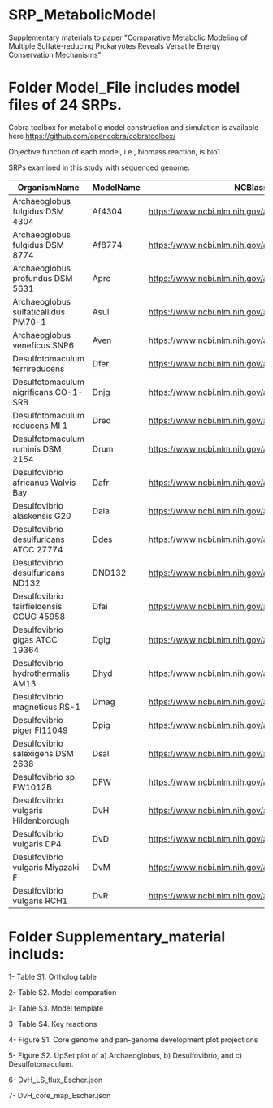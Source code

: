# SRP_MetabolicModel

Supplementary materials to paper "Comparative Metabolic Modeling of Multiple Sulfate-reducing Prokaryotes Reveals Versatile Energy Conservation Mechanisms"



# Folder Model_File includes model files of 24 SRPs. 

Cobra toolbox for metabolic model construction and simulation is available here https://github.com/opencobra/cobratoolbox/

Objective function of each model, i.e., biomass reaction, is bio1.


SRPs examined in this study with sequenced genome.

|OrganismName|ModelName|NCBIassembly|Size(Mb)|GC%|Note|
| ---------- | ---------- | ---------- | ---------- | ---------- | ---------- |
|Archaeoglobus fulgidus DSM 4304|Af4304|https://www.ncbi.nlm.nih.gov/assembly/GCA_000008665.1|2.18|48.6|Archaea|
|Archaeoglobus fulgidus DSM 8774|Af8774|https://www.ncbi.nlm.nih.gov/assembly/GCA_000734035.1|2.32|48.1|Archaea|
|Archaeoglobus profundus DSM 5631|Apro|https://www.ncbi.nlm.nih.gov/assembly/GCA_000025285.1|1.56|42|Archaea|
|Archaeoglobus sulfaticallidus PM70-1|Asul|https://www.ncbi.nlm.nih.gov/assembly/GCA_000385565.1|2.08|43.2|Archaea|
|Archaeoglobus veneficus SNP6|Aven|https://www.ncbi.nlm.nih.gov/assembly/GCA_000194625.1|1.9|47|Archaea|
|Desulfotomaculum ferrireducens|Dfer|https://www.ncbi.nlm.nih.gov/assembly/GCA_002005145.1|3.24|45.4|Gram-positive|
|Desulfotomaculum nigrificans CO-1-SRB|Dnjg|https://www.ncbi.nlm.nih.gov/assembly/GCA_000214435.1|2.89|46.6|Gram-positive|
|Desulfotomaculum reducens MI 1|Dred|https://www.ncbi.nlm.nih.gov/assembly/GCA_000016165.1|3.61|42.3|Gram-positive|
|Desulfotomaculum ruminis DSM 2154|Drum|https://www.ncbi.nlm.nih.gov/assembly/GCA_000215085.1|3.97|47.2|Gram-positive|
|Desulfovibrio africanus Walvis Bay|Dafr|https://www.ncbi.nlm.nih.gov/assembly/GCA_000212675.2|4.2|61.4|Gram-negative|
|Desulfovibrio alaskensis G20|Dala|https://www.ncbi.nlm.nih.gov/assembly/GCA_000012665.1|3.73|57.8|Gram-negative|
|Desulfovibrio desulfuricans ATCC 27774|Ddes|https://www.ncbi.nlm.nih.gov/assembly/GCA_000022125.1|2.87|58.1|Gram-negative|
|Desulfovibrio desulfuricans ND132|DND132|https://www.ncbi.nlm.nih.gov/assembly/GCA_000189295.2|3.86|65.2|Gram-negative|
|Desulfovibrio fairfieldensis CCUG 45958|Dfai|https://www.ncbi.nlm.nih.gov/assembly/GCA_001553605.1|3.7|60.9|Gram-negative|
|Desulfovibrio gigas ATCC 19364|Dgig|https://www.ncbi.nlm.nih.gov/assembly/GCA_000468495.1|3.8|63.69|Gram-negative|
|Desulfovibrio hydrothermalis AM13|Dhyd|https://www.ncbi.nlm.nih.gov/assembly/GCA_000331025.1|3.71|45.11|Gram-negative|
|Desulfovibrio magneticus RS-1|Dmag|https://www.ncbi.nlm.nih.gov/assembly/GCA_000010665.1|5.32|62.7|Gram-negative|
|Desulfovibrio piger FI11049|Dpig|https://www.ncbi.nlm.nih.gov/assembly/GCA_900116045.1|2.81|64.2|Gram-negative|
|Desulfovibrio salexigens DSM 2638|Dsal|https://www.ncbi.nlm.nih.gov/assembly/GCA_000023445.1|4.29|47.1|Gram-negative|
|Desulfovibrio sp. FW1012B|DFW|https://www.ncbi.nlm.nih.gov/assembly/GCA_000177215.2|4.22|66.46|Gram-negative|
|Desulfovibrio vulgaris Hildenborough|DvH|https://www.ncbi.nlm.nih.gov/assembly/GCA_000195755.1|3.77|63.24|Gram-negative|
|Desulfovibrio vulgaris DP4|DvD|https://www.ncbi.nlm.nih.gov/assembly/GCA_000015485.1|3.66|63.15|Gram-negative|
|Desulfovibrio vulgaris Miyazaki F|DvM|https://www.ncbi.nlm.nih.gov/assembly/GCA_000021385.1|4.04|67.1|Gram-negative|
|Desulfovibrio vulgaris RCH1|DvR|https://www.ncbi.nlm.nih.gov/assembly/GCA_000166115.1|3.73|63.24|Gram-negative|


# Folder Supplementary_material includs:

1- Table S1. Ortholog table 

2- Table S2. Model comparation

3- Table S3. Model template

3- Table S4. Key reactions

4- Figure S1. Core genome and pan-genome development plot projections 

5- Figure S2. UpSet plot of a) Archaeoglobus, b) Desulfovibrio, and c) Desulfotomaculum.

6- DvH_LS_flux_Escher.json

7- DvH_core_map_Escher.json
